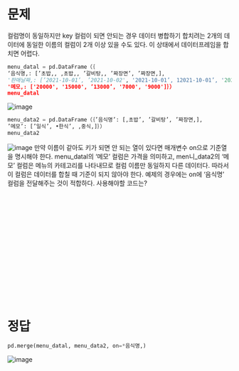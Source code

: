 # 문제
컬럼명이 동일하지만 key 컬럼이 되면 안되는 경우 데이터 병합하기
합치려는 2개의 데이터에 동일한 이름의 컬럼이 2개 이상 있을 수도 있다. 이 상태에서 데이터프레임을 합치면 어렵다.

```python
menu_datal = pd.DataFrame（｛
‘음식명,: [’초밥,, ,초밥,, ’갈비탕,, ’짜장면’, ’짜장면,],
'판매날짜,: [’2021-10-01’, ’2021-10-02', '2021-10-01’, 12021-10-01’, '2021-10-02'],
'메모,: ['20000', '15000', ’13000’, '7000', '9000']｝）
menu_datal
```
![image](https://github.com/sejongsmarcle/2023_Autumn_DataAnalysisStudy/assets/128113698/cad23609-f029-4446-b0d6-a142de081954)
```python
menu_data2 = pd.DataFrame（｛’음식명’: [,초밥’, ’갈비탕’, ’짜장면,],
’메모’: [’일식’, •한식’, ,중식,]｝）
menu_data2
```
![image](https://github.com/sejongsmarcle/2023_Autumn_DataAnalysisStudy/assets/128113698/bd6a6508-d33e-420f-a2db-4a92c3e59fd3)
만약 이름이 같아도 키가 되면 안 되는 열이 있다면 매개변수 on으로 기준열을 명시해야 한다. 
menu_datal의 ‘메모’ 컬럼은 가격을 의미하고, men니_data2의 ‘메모’ 컬럼은 메뉴의 카테고리를 나타내므로 컬럼 이름만 동일하지 다른 데이터다.
따라서 이 컬럼은 데이터를 합칠 때 기준이 되지 않아야 한다. 
예제의 경우에는 on에 ‘음식명’ 컬럼을 전달해주는 것이 적합하다.
사용해야할 코드는?


<br><br><br><br><br><br><br><br><br><br><br><br><br><br>
# 정답
```python
pd.merge(menu_datal, menu_data2, on=*음식명,)
```
![image](https://github.com/sejongsmarcle/2023_Autumn_DataAnalysisStudy/assets/128113698/215d6551-8003-4ae4-8ed6-a35c9422cc53)
